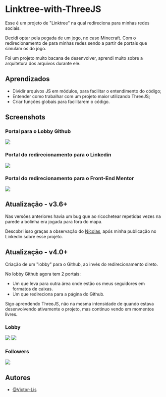 # Linktree-with-ThreeJS

Esse é um projeto de "Linktree" na qual redireciona para minhas redes sociais.

Decidi optar pela pegada de um jogo, no caso Minecraft. Com o redirecionamento de para minhas redes sendo a partir de portais que simulam os do jogo.

Foi um projeto muito bacana de desenvolver, aprendi muito sobre a arquitetura dos arquivos durante ele.

## Aprendizados

- Dividir arquivos JS em módulos, para facilitar o entendimento do código;
- Entender como trabalhar com um projeto maior utilizando ThreeJS;
- Criar funções globais para facilitarem o código.

## Screenshots

### Portal para o Lobby Github
![](https://github.com/Victor-Lis/Portfolio-with-ThreeJS/blob/master/src/imgs/Project-Images/print1.png)

### Portal do redirecionamento para o Linkedin
![](https://github.com/Victor-Lis/Portfolio-with-ThreeJS/blob/master/src/imgs/Project-Images/print2.png)

### Portal do redirecionamento para o Front-End Mentor
![](https://github.com/Victor-Lis/Portfolio-with-ThreeJS/blob/master/src/imgs/Project-Images/print3.png)

## Atualização - v3.6+

Nas versões anteriores havia um bug que ao ricochetear repetidas vezes na parede a bolinha era jogada para fora do mapa.

Descobri isso graças a observação do [Nícolas](https://github.com/NicolasOBP), após minha publicação no Linkedin sobre esse projeto.

## Atualização - v4.0+

Criação de um "lobby" para o Github, ao invés do redirecionamento direto.

No lobby Github agora tem 2 portais:
- Um que leva para outra área onde estão os meus seguidores em formatos de caixas.
- Um que redireciona para a página do Github.


Sigo aprendendo ThreeJS, não na mesma intensidade de quando estava desenvolvendo ativamente o projeto, mas continuo vendo em momentos livres.

### Lobby
![](https://github.com/Victor-Lis/Portfolio-with-ThreeJS/blob/master/src/imgs/Project-Images/github-lobby.png)
![](https://github.com/Victor-Lis/Portfolio-with-ThreeJS/blob/master/src/imgs/Project-Images/github-lobby2.png)

### Followers
![](https://github.com/Victor-Lis/Portfolio-with-ThreeJS/blob/master/src/imgs/Project-Images/github-followers.png)

## Autores

- [@Victor-Lis](https://github.com/Victor-Lis)
